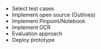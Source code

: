 - Select test cases
- Implement open source (Outlines)
- Implement Pinpoint/Notebook
- Implement OCR
- Evaluation approach
- Deploy prototype
